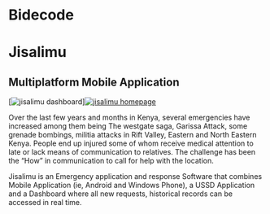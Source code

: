 # Bidecode

Jisalimu
=========

## Multiplatform Mobile Application

[![jisalimu dashboard](https://github.com/devopsmwas/Bidecode/blob/master/jisalimu_dashboard.PNG)][![jisalimu homepage](https://github.com/devopsmwas/Bidecode/blob/master/new%20phone%20homepage.PNG)](#features) 

Over the last few years and months in Kenya, several emergencies have increased among them being The westgate saga, Garissa Attack, some grenade bombings, militia attacks in Rift Valley, Eastern and North Eastern Kenya. People end up injured some of whom receive medical attention to late or lack means of communication to relatives. The challenge has been the “How” in communication to call for help with the location.

Jisalimu is an Emergency application and response Software that combines Mobile Application (ie, Android and Windows Phone), a USSD Application and a Dashboard where all new requests, historical records can be accessed in real time. 
